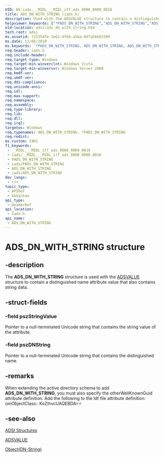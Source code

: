 ```yaml
---
UID: NS:iads.__MIDL___MIDL_itf_ads_0000_0000_0016
title: ADS_DN_WITH_STRING (iads.h)
description: Used with the ADSVALUE structure to contain a distinguished name attribute value that also contains string data.
helpviewer_keywords: ["*PADS_DN_WITH_STRING","ADS_DN_WITH_STRING","ADS_DN_WITH_STRING structure [ADSI]","_ds_ads_dn_with_string","adsi.ads__dn__with__string","adsi.ads_dn_with_string","iads/ADS_DN_WITH_STRING"]
old-location: adsi\ads_dn_with_string.htm
tech.root: adsi
ms.assetid: 715354fe-1e62-4fbd-a5ba-0d7a56b83390
ms.date: 12/05/2018
ms.keywords: '*PADS_DN_WITH_STRING, ADS_DN_WITH_STRING, ADS_DN_WITH_STRING structure [ADSI], _ds_ads_dn_with_string, adsi.ads__dn__with__string, adsi.ads_dn_with_string, iads/ADS_DN_WITH_STRING'
req.header: iads.h
req.include-header: 
req.target-type: Windows
req.target-min-winverclnt: Windows Vista
req.target-min-winversvr: Windows Server 2008
req.kmdf-ver: 
req.umdf-ver: 
req.ddi-compliance: 
req.unicode-ansi: 
req.idl: 
req.max-support: 
req.namespace: 
req.assembly: 
req.type-library: 
req.lib: 
req.dll: 
req.irql: 
targetos: Windows
req.typenames: ADS_DN_WITH_STRING, *PADS_DN_WITH_STRING
req.redist: 
ms.custom: 19H1
f1_keywords:
 - __MIDL___MIDL_itf_ads_0000_0000_0016
 - iads/__MIDL___MIDL_itf_ads_0000_0000_0016
 - PADS_DN_WITH_STRING
 - iads/PADS_DN_WITH_STRING
 - ADS_DN_WITH_STRING
 - iads/ADS_DN_WITH_STRING
dev_langs:
 - c++
topic_type:
 - APIRef
 - kbSyntax
api_type:
 - HeaderDef
api_location:
 - Iads.h
api_name:
 - ADS_DN_WITH_STRING
---
```


# ADS_DN_WITH_STRING structure


## -description

The <b>ADS_DN_WITH_STRING</b> structure is used with the <a href="/windows/desktop/api/iads/ns-iads-adsvalue">ADSVALUE</a> structure to contain a distinguished name attribute value that also contains string data.

## -struct-fields

### -field pszStringValue

Pointer to a null-terminated Unicode string that contains the string value of the attribute.

### -field pszDNString

Pointer to a null-terminated Unicode string that contains the distinguished name.

## -remarks

When extending the active directory schema to add <b>ADS_DN_WITH_STRING</b>, you must also specify the otherWellKnownGuid attribute definition. Add the following to the ldf file attribute definition: omObjectClass:: KoZIhvcUAQEBDA==

## -see-also

<a href="/windows/desktop/ADSI/adsi-structures">ADSI Structures</a>



<a href="/windows/desktop/api/iads/ns-iads-adsvalue">ADSVALUE</a>



<a href="/windows/desktop/ADSchema/s-object-dn-string">Object(DN-String)</a>
